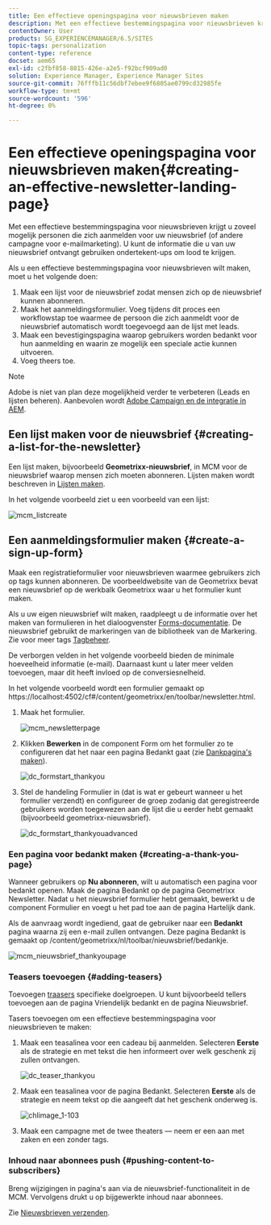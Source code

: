 ```yaml
---
title: Een effectieve openingspagina voor nieuwsbrieven maken
description: Met een effectieve bestemmingspagina voor nieuwsbrieven krijgt u zoveel mogelijk personen die zich aanmelden voor uw nieuwsbrief (of andere campagne voor e-mailmarketing). U kunt de informatie die u van uw nieuwsbrief ontvangt gebruiken ondertekent-ups om lood te krijgen.
contentOwner: User
products: SG_EXPERIENCEMANAGER/6.5/SITES
topic-tags: personalization
content-type: reference
docset: aem65
exl-id: c2fbf858-8815-426e-a2e5-f92bcf909ad0
solution: Experience Manager, Experience Manager Sites
source-git-commit: 76fffb11c56dbf7ebee9f6805ae0799cd32985fe
workflow-type: tm+mt
source-wordcount: '596'
ht-degree: 0%

---
```


# Een effectieve openingspagina voor nieuwsbrieven maken{#creating-an-effective-newsletter-landing-page}

Met een effectieve bestemmingspagina voor nieuwsbrieven krijgt u zoveel mogelijk personen die zich aanmelden voor uw nieuwsbrief (of andere campagne voor e-mailmarketing). U kunt de informatie die u van uw nieuwsbrief ontvangt gebruiken ondertekent-ups om lood te krijgen.

Als u een effectieve bestemmingspagina voor nieuwsbrieven wilt maken, moet u het volgende doen:

1. Maak een lijst voor de nieuwsbrief zodat mensen zich op de nieuwsbrief kunnen abonneren.
1. Maak het aanmeldingsformulier. Voeg tijdens dit proces een workflowstap toe waarmee de persoon die zich aanmeldt voor de nieuwsbrief automatisch wordt toegevoegd aan de lijst met leads.
1. Maak een bevestigingspagina waarop gebruikers worden bedankt voor hun aanmelding en waarin ze mogelijk een speciale actie kunnen uitvoeren.
1. Voeg theers toe.

>[!NOTE]
>
>Adobe is niet van plan deze mogelijkheid verder te verbeteren (Leads en lijsten beheren).
>Aanbevolen wordt [Adobe Campaign en de integratie in AEM](/help/sites-administering/campaign.md).

## Een lijst maken voor de nieuwsbrief {#creating-a-list-for-the-newsletter}

Een lijst maken, bijvoorbeeld **Geometrixx-nieuwsbrief**, in MCM voor de nieuwsbrief waarop mensen zich moeten abonneren. Lijsten maken wordt beschreven in [Lijsten maken](/help/sites-classic-ui-authoring/classic-personalization-campaigns.md#creatingnewlists).

In het volgende voorbeeld ziet u een voorbeeld van een lijst:

![mcm_listcreate](assets/mcm_listcreate.png)

## Een aanmeldingsformulier maken {#create-a-sign-up-form}

Maak een registratieformulier voor nieuwsbrieven waarmee gebruikers zich op tags kunnen abonneren. De voorbeeldwebsite van de Geometrixx bevat een nieuwsbrief op de werkbalk Geometrixx waar u het formulier kunt maken.

Als u uw eigen nieuwsbrief wilt maken, raadpleegt u de informatie over het maken van formulieren in het dialoogvenster [Forms-documentatie](/help/sites-authoring/default-components.md#form). De nieuwsbrief gebruikt de markeringen van de bibliotheek van de Markering. Zie voor meer tags [Tagbeheer](/help/sites-authoring/tags.md#tagadministration).

De verborgen velden in het volgende voorbeeld bieden de minimale hoeveelheid informatie (e-mail). Daarnaast kunt u later meer velden toevoegen, maar dit heeft invloed op de conversiesnelheid.

In het volgende voorbeeld wordt een formulier gemaakt op https://localhost:4502/cf#/content/geometrixx/en/toolbar/newsletter.html.

1. Maak het formulier.

   ![mcm_newsletterpage](assets/mcm_newsletterpage.png)

1. Klikken **Bewerken** in de component Form om het formulier zo te configureren dat het naar een pagina Bedankt gaat (zie [Dankpagina&#39;s maken](#creating-a-thank-you-page)).

   ![dc_formstart_thankyou](assets/dc_formstart_thankyou.png)

1. Stel de handeling Formulier in (dat is wat er gebeurt wanneer u het formulier verzendt) en configureer de groep zodanig dat geregistreerde gebruikers worden toegewezen aan de lijst die u eerder hebt gemaakt (bijvoorbeeld geometrixx-nieuwsbrief).

   ![dc_formstart_thankyouadvanced](assets/dc_formstart_thankyouadvanced.png)

### Een pagina voor bedankt maken {#creating-a-thank-you-page}

Wanneer gebruikers op **Nu abonneren**, wilt u automatisch een pagina voor bedankt openen. Maak de pagina Bedankt op de pagina Geometrixx Newsletter. Nadat u het nieuwsbrief formulier hebt gemaakt, bewerkt u de component Formulier en voegt u het pad toe aan de pagina Hartelijk dank.

Als de aanvraag wordt ingediend, gaat de gebruiker naar een **Bedankt** pagina waarna zij een e-mail zullen ontvangen. Deze pagina Bedankt is gemaakt op /content/geometrixx/nl/toolbar/nieuwsbrief/bedankje.

![mcm_nieuwsbrief_thankyoupage](assets/mcm_newsletter_thankyoupage.png)

### Teasers toevoegen {#adding-teasers}

Toevoegen [traasers](/help/sites-classic-ui-authoring/classic-personalization-campaigns.md#teasers) specifieke doelgroepen. U kunt bijvoorbeeld tellers toevoegen aan de pagina Vriendelijk bedankt en de pagina Nieuwsbrief.

Tasers toevoegen om een effectieve bestemmingspagina voor nieuwsbrieven te maken:

1. Maak een teasalinea voor een cadeau bij aanmelden. Selecteren **Eerste** als de strategie en met tekst die hen informeert over welk geschenk zij zullen ontvangen.

   ![dc_teaser_thankyou](assets/dc_teaser_thankyou.png)

1. Maak een teasalinea voor de pagina Bedankt. Selecteren **Eerste** als de strategie en neem tekst op die aangeeft dat het geschenk onderweg is.

   ![chlimage_1-103](assets/chlimage_1-103.png)

1. Maak een campagne met de twee theaters — neem er een aan met zaken en een zonder tags.

### Inhoud naar abonnees push {#pushing-content-to-subscribers}

Breng wijzigingen in pagina&#39;s aan via de nieuwsbrief-functionaliteit in de MCM. Vervolgens drukt u op bijgewerkte inhoud naar abonnees.

Zie [Nieuwsbrieven verzenden](/help/sites-classic-ui-authoring/classic-personalization-campaigns.md#newsletters).
